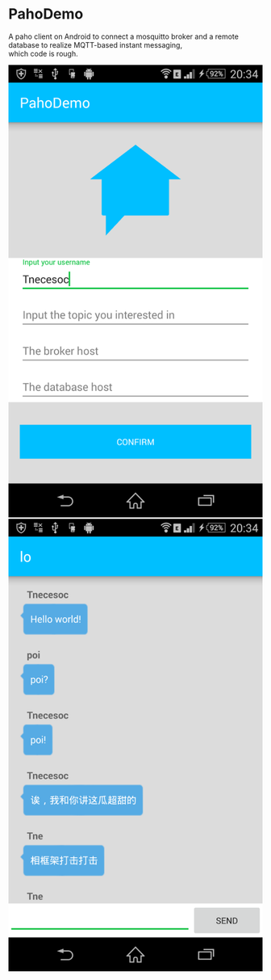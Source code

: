 # PahoDemo
A paho client on Android to connect a mosquitto broker and a remote database to realize MQTT-based instant messaging,<br/>
which code is rough.<br/>

![sample_pic1](device-2016-09-26-203506.png)
![sample_pic2](device-2016-09-26-203421.png)
